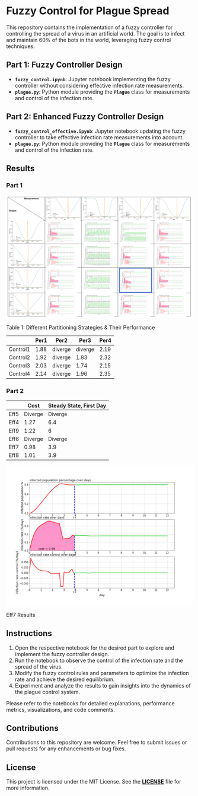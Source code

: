 # Fuzzy Control for Plague Spread

This repository contains the implementation of a fuzzy controller for controlling the spread of a virus in an artificial world. The goal is to infect and maintain 60% of the bots in the world, leveraging fuzzy control techniques.

## **Part 1: Fuzzy Controller Design**

- **`fuzzy_control.ipynb`**: Jupyter notebook implementing the fuzzy controller without considering effective infection rate measurements.
- **`plague.py`**: Python module providing the **`Plague`** class for measurements and control of the infection rate.

## **Part 2: Enhanced Fuzzy Controller Design**

- **`fuzzy_control_effective.ipynb`**: Jupyter notebook updating the fuzzy controller to take effective infection rate measurements into account.
- **`plague.py`**: Python module providing the **`Plague`** class for measurements and control of the infection rate.

## **Results**

### Part 1

![Table 1: Different Partitioning Strategies & Their Performance](imgs/Table1.png)

Table 1: Different Partitioning Strategies & Their Performance

|  | Per1 | Per2 | Per3 | Per4 |
| --- | --- | --- | --- | --- |
| Control1 | 1.88 | diverge | diverge | 2.19 |
| Control2 | 1.92 | diverge | 1.83 | 2.32 |
| Control3 | 2.03 | diverge | 1.74 | 2.15 |
| Control4 | 2.14 | diverge | 1.96 | 2.35 |

### Part 2

|  | Cost | Steady State, First Day |
| --- | --- | --- |
| Eff5 | Diverge | Diverge |
| Eff4 | 1.27 | 6.4 |
| Eff9 | 1.22 | 6 |
| Eff6 | Diverge | Diverge |
| Eff7 | 0.98 | 3.9 |
| Eff8 | 1.01 | 3.9 |

![Eff7 Results](imgs/part2_Eff7.png)

Eff7 Results

## **Instructions**

1. Open the respective notebook for the desired part to explore and implement the fuzzy controller design.
2. Run the notebook to observe the control of the infection rate and the spread of the virus.
3. Modify the fuzzy control rules and parameters to optimize the infection rate and achieve the desired equilibrium.
4. Experiment and analyze the results to gain insights into the dynamics of the plague control system.

Please refer to the notebooks for detailed explanations, performance metrics, visualizations, and code comments.

## **Contributions**

Contributions to this repository are welcome. Feel free to submit issues or pull requests for any enhancements or bug fixes.

## **License**

This project is licensed under the MIT License. See the **[LICENSE](https://chat.openai.com/LICENSE)** file for more information.